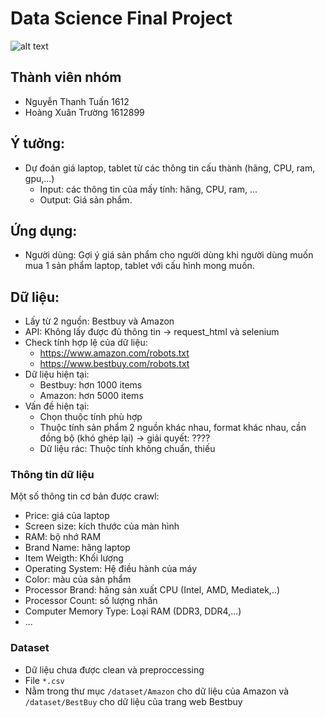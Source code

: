 # Data Science Final Project

![alt text](https://devcrew.io/wp-content/uploads/2017/03/feature-1.jpg "Title")

## Thành viên nhóm

-   Nguyễn Thanh Tuấn 1612
-   Hoàng Xuân Trường 1612899

## Ý tưởng:

-   Dự đoán giá laptop, tablet từ các thông tin cấu thành (hãng, CPU, ram, gpu,...)
    -   Input: các thông tin của mấy tính: hãng, CPU, ram, ...
    -   Output: Giá sản phẩm.

## Ứng dụng:

-   Người dùng: Gợi ý giá sản phẩm cho người dùng khi người dùng muốn mua 1 sản phẩm laptop, tablet với cấu hình mong muốn.

## Dữ liệu:

-   Lấy từ 2 nguồn: Bestbuy và Amazon
-   API: Không lấy được đủ thông tin -> request_html và selenium
-   Check tính hợp lệ của dữ liệu:
    -   https://www.amazon.com/robots.txt
    -   https://www.bestbuy.com/robots.txt
-   Dữ liệu hiện tại:
    -   Bestbuy: hơn 1000 items
    -   Amazon: hơn 5000 items
-   Vấn đề hiện tại:
    -   Chọn thuộc tính phù hợp
    -   Thuộc tính sản phẩm 2 nguồn khác nhau, format khác nhau, cần đồng bộ (khó ghép lại) -> giải quyết: ????
    -   Dữ liệu rác: Thuộc tính không chuẩn, thiếu

### Thông tin dữ liệu

Một số thông tin cơ bản được crawl:

-   Price: giá của laptop
-   Screen size: kích thước của màn hình
-   RAM: bộ nhớ RAM
-   Brand Name: hãng laptop
-   Item Weigth: Khối lượng
-   Operating System: Hệ điều hành của máy
-   Color: màu của sản phẩm
-   Processor Brand: hãng sản xuất CPU (Intel, AMD, Mediatek,..)
-   Processor Count: số lượng nhân
-   Computer Memory Type: Loại RAM (DDR3, DDR4,...)
-   ...

### Dataset

-   Dữ liệu chưa được clean và preproccessing
-   File `*.csv`
-   Nằm trong thư mục `/dataset/Amazon` cho dữ liệu của Amazon và `/dataset/BestBuy` cho dữ liệu của trang web Bestbuy
